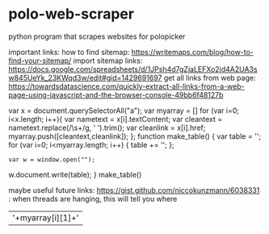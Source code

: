 # polo-web-scraper
python program that scrapes websites for polopicker

important links:
how to find sitemap: https://writemaps.com/blog/how-to-find-your-sitemap/
import sitemap links: https://docs.google.com/spreadsheets/d/1JPsh4d7gZjaLEFXo2jd4A2UA3sw845UeYk_23KWqd3w/edit#gid=1429691697
get all links from web page: https://towardsdatascience.com/quickly-extract-all-links-from-a-web-page-using-javascript-and-the-browser-console-49bb6f48127b

var x = document.querySelectorAll("a");
var myarray = []
for (var i=0; i<x.length; i++){
var nametext = x[i].textContent;
var cleantext = nametext.replace(/\s+/g, ' ').trim();
var cleanlink = x[i].href;
myarray.push([cleantext,cleanlink]);
};
function make_table() {
    var table = '<table><tbody>';
   for (var i=0; i<myarray.length; i++) {
            table += '<tr><td>'+myarray[i][1]+'</td></tr>';
    };

    var w = window.open("");
w.document.write(table);
}
make_table()



maybe useful future links:
https://gist.github.com/niccokunzmann/6038331 : when threads are hanging, this will tell you where
